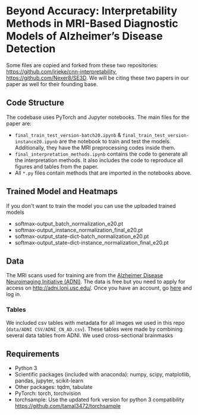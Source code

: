 # Beyond Accuracy: Interpretability Methods in MRI-Based Diagnostic Models of Alzheimer’s Disease Detection


Some files are copied and forked from these two repositories: https://github.com/jrieke/cnn-interpretability, https://github.com/Nexer8/SE3D. We will be citing these two papers in our paper as well for their founding base.

    
    

## Code Structure

The codebase uses PyTorch and Jupyter notebooks. The main files for the paper are:

- `final_train_test_version-batch20.ipynb` & `final_train_test_version-instance20.ipynb` are the notebook to train and test the models. Additionally, they have the MRI preprocessing codes inside them.
- `final_interpretation_methods.ipynb` contains the code to generate all the interpretation methods. It also includes the code to reproduce all figures and tables from the paper.
- All `*.py` files contain methods that are imported in the notebooks above.




## Trained Model and Heatmaps

If you don't want to train the model you can use the uploaded trained models

- softmax-output_batch_normalization_e20.pt
- softmax-output_instance_normalization_final_e20.pt
- softmax-output_state-dict-batch_normalization_e20.pt
- softmax-output_state-dict-instance_normalization_final_e20.pt



## Data

The MRI scans used for training are from the [Alzheimer Disease Neuroimaging Initiative (ADNI)](http://adni.loni.usc.edu/). The data is free but you need to apply for access on http://adni.loni.usc.edu/. Once you have an account, go [here](http://adni.loni.usc.edu/data-samples/access-data/) and log in. 


### Tables

We included csv tables with metadata for all images we used in this repo (`data/ADNI CSV/ADNI_CN_AD.csv`). These tables were made by combining several data tables from ADNI. We used cross-sectional brainmasks



## Requirements

- Python 3
- Scientific packages (included with anaconda): numpy, scipy, matplotlib, pandas, jupyter, scikit-learn
- Other packages: tqdm, tabulate
- PyTorch: torch, torchvision 
- torchsample: Use the updated fork version for python 3 compatibility https://github.com/tamal3472/torchsample

